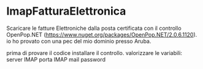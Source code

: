 # ImapFatturaElettronica

Scaricare le fatture Elettroniche dalla posta certificata con il controllo OpenPop.NET (https://www.nuget.org/packages/OpenPop.NET/2.0.6.1120).
io ho provato con una pec del mio dominio presso Aruba.

prima di provare il codice installare il controllo.
valorizzare le variabili:
server IMAP
porta IMAP
mail
password
